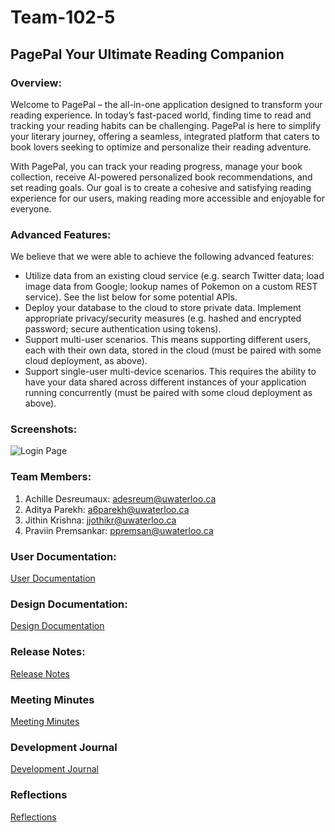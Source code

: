 # Team-102-5

## PagePal Your Ultimate Reading Companion

### Overview:

Welcome to PagePal – the all-in-one application designed to transform your reading experience. In today’s fast-paced world, finding time to read and tracking your reading habits can be challenging. PagePal is here to simplify your literary journey, offering a seamless, integrated platform that caters to book lovers seeking to optimize and personalize their reading adventure.

With PagePal, you can track your reading progress, manage your book collection, receive AI-powered personalized book recommendations, and set reading goals. Our goal is to create a cohesive and satisfying reading experience for our users, making reading more accessible and enjoyable for everyone.

### Advanced Features:

We believe that we were able to achieve the following advanced features:
- Utilize data from an existing cloud service (e.g. search Twitter data; load image data from Google; lookup names of Pokemon on a custom REST service). See the list below for some potential APIs.
- Deploy your database to the cloud to store private data. Implement appropriate privacy/security measures (e.g. hashed and encrypted password; secure authentication using tokens).
- Support multi-user scenarios. This means supporting different users, each with their own data, stored in the cloud (must be paired with some cloud deployment, as above).
- Support single-user multi-device scenarios. This requires the ability to have your data shared across different instances of your application running concurrently (must be paired with some cloud deployment as above).

### Screenshots:

![Login Page](https://git.uwaterloo.ca/ppremsan/team-102-5/-/blob/main/PagePal/src/main/resources/login.png)

### Team Members:
1. Achille Desreumaux: adesreum@uwaterloo.ca
2. Aditya Parekh: a6parekh@uwaterloo.ca
3. Jithin Krishna: jjothikr@uwaterloo.ca
4. Praviin Premsankar: ppremsan@uwaterloo.ca

### User Documentation:

[User Documentation](../../wikis/User-Documentation)

### Design Documentation:

[Design Documentation](../../wikis/Design-Documentation)

### Release Notes:

[Release Notes](../../wikis/Release-Notes)

### Meeting Minutes

[Meeting Minutes](../../wikis/Meeting-Minutes)

### Development Journal

[Development Journal](../../wikis/Development-Journal)

### Reflections

[Reflections](../../wikis/Reflections)
